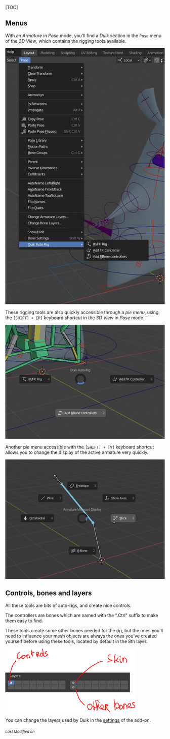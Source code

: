 [TOC]

## Menus

With an *Armature* in *Pose* mode, you'll find a *Duik* section in the `Pose` menu of the *3D View*, which contains the rigging tools available.

![Pose menu](img\pose-menu.png)

These rigging tools are also quickly accessible through a *pie menu*, using the `[SHIFT] + [R]` keyboard shortcut in the *3D View* in *Pose* mode.

![Pie menu](img\pie_menu_autorig.png)

Another pie menu accessible with the `[SHIFT] + [V]` keyboard shortcut allows you to change the display of the active armature very quickly.

![Armature display Pie menu](img/armature_display_pie_menu.png)

## Controls, bones and layers

All these tools are bits of auto-rigs, and create nice controls.

The controllers are bones which are named with the ".Ctrl" suffix to make them easy to find.

These tools create some other bones needed for the rig, but the ones you'll need to influence your mesh objects are always the ones you've created yourself before using these tools, located by default in the 8th layer.

![Layers](img/default-layers.png)

You can change the layers used by Duik in the [settings](settings.md) of the add-on.


<sub>*Last Modified on <script type="text/javascript"> document.write(document.lastModified) </script>*</sub>